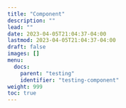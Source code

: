 ```yaml
---
title: "Component"
description: ""
lead: ""
date: 2023-04-05T21:04:37-04:00
lastmod: 2023-04-05T21:04:37-04:00
draft: false
images: []
menu:
  docs:
    parent: "testing"
    identifier: "testing-component"
weight: 999
toc: true
---
```


